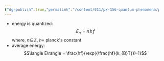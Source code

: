```yaml
---
{"dg-publish":true,"permalink":"/content/011/px-156-quantum-phenomena/px-156-a-quantum-phenomena/px-156-a-light/px-156-a3b-planck-s-function/","noteIcon":"1","created":"2025-08-27T13:14:00.822+01:00","updated":"2024-11-26T20:01:12.000+00:00"}
---
```



- energy is quantized: 
$$E_{n}= n\,h\,f$$
	where, $n\in\,\mathbb{Z}$, $h=$ planck's constant
- average energy: 
$$\langle E\rangle = \frac{hf}{\exp({\frac{hf}{k_{B}T}})-1}$$
